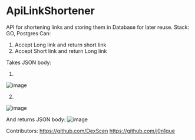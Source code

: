 # ApiLinkShortener
API for shortening links and storing them in Database for later reuse.
Stack: GO, Postgres
Can:
1) Accept Long link and return short link
2) Accept Short link and return Long link

Takes JSON body:

1)
![image](https://github.com/user-attachments/assets/79d54451-ad03-4fae-9b12-9511cd04cb18)

2)
![image](https://github.com/user-attachments/assets/5b07b747-7a34-466b-99ed-f6eca86f8ece)


And returns JSON body:
![image](https://github.com/user-attachments/assets/4ce2283a-88b5-4c0f-b103-efd8fd6e1b1c)


Contributors:
https://github.com/DexScen
https://github.com/j0n1que
